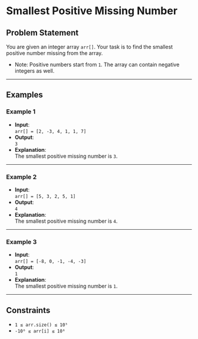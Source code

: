 # Smallest Positive Missing Number

## Problem Statement

You are given an integer array `arr[]`. Your task is to find the smallest positive number missing from the array.

- Note: Positive numbers start from `1`. The array can contain negative integers as well.

---

## Examples

### Example 1
- **Input**:  
  `arr[] = [2, -3, 4, 1, 1, 7]`
- **Output**:  
  `3`
- **Explanation**:  
  The smallest positive missing number is `3`.

---

### Example 2
- **Input**:  
  `arr[] = [5, 3, 2, 5, 1]`
- **Output**:  
  `4`
- **Explanation**:  
  The smallest positive missing number is `4`.

---

### Example 3
- **Input**:  
  `arr[] = [-8, 0, -1, -4, -3]`
- **Output**:  
  `1`
- **Explanation**:  
  The smallest positive missing number is `1`.

---

## Constraints
- `1 ≤ arr.size() ≤ 10⁵`
- `-10⁶ ≤ arr[i] ≤ 10⁶`
